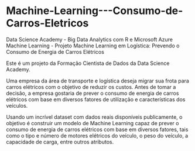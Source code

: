 # Machine-Learning---Consumo-de-Carros-Eletricos
Data Science Academy - Big Data Analytics com R e Microsoft Azure Machine Learning  - Projeto Machine Learning em Logística: Prevendo o Consumo de Energia de  Carros Elétricos

Este é um projeto da Formação Cientista de Dados da Data Science Academy.

Uma empresa da área de transporte e logística deseja migrar sua frota para carros elétricos com o objetivo de reduzir os custos.
Antes de tomar a decisão, a empresa gostaria de prever o consumo de energia de carros elétricos com base em diversos fatores de utilização e características dos veículos. 

Usando um incrível dataset com dados reais disponíveis publicamente, o objetivo é construir um modelo de Machine Learning capaz de prever o consumo de energia de carros 
elétricos com base em diversos fatores, tais como o tipo e número de motores elétricos do veículo, o peso do veículo, a capacidade de carga, entre outros atributos.
